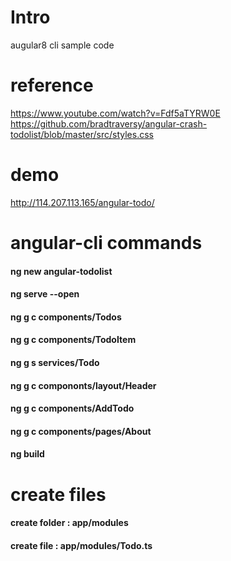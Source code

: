 
# Intro
augular8 cli sample code

# reference
https://www.youtube.com/watch?v=Fdf5aTYRW0E
https://github.com/bradtraversy/angular-crash-todolist/blob/master/src/styles.css

# demo
http://114.207.113.165/angular-todo/

# angular-cli commands
#### ng new angular-todolist
#### ng serve --open
#### ng g c components/Todos
#### ng g c components/TodoItem
#### ng g s services/Todo
#### ng g c compononts/layout/Header
#### ng g c components/AddTodo
#### ng g c components/pages/About
#### ng build

# create files
#### create folder : app/modules
#### create file   : app/modules/Todo.ts
